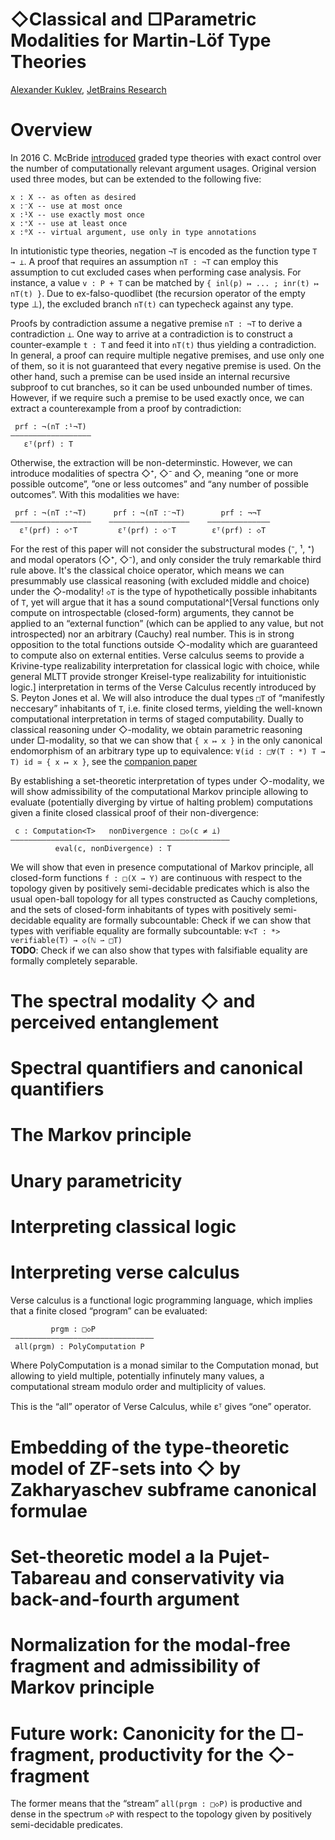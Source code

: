 ◇Classical and □Parametric Modalities for Martin-Löf Type Theories
==================================================================

[author]: mailto:a@kuklev.com "Alexander Kuklev, JetBrains Research"
[Alexander Kuklev](mailto:a@kuklev.com), [JetBrains Research](https://research.jetbrains.org/researchers/alexander.kuklev/)

# Overview

In 2016 C. McBride [introduced](https://link.springer.com/chapter/10.1007/978-3-319-30936-1_12) graded type theories with exact control over the number of computationally relevant argument usages. Original version used three modes, but can be extended to the following five:
```
x : X -- as often as desired
x :⁻X -- use at most once
x :¹X -- use exactly most once
x :⁺X -- use at least once
x :⁰X -- virtual argument, use only in type annotations
```

In intutionistic type theories, negation `¬T` is encoded as the function type `T → ⊥`. A proof that requires an assumption `nT : ¬T` can employ
this assumption to cut excluded cases when performing case analysis. For instance, a value `v : P + T` can be matched by `{ inl(p) ↦ ... ; inr(t) ↦ nT(t) }`.
Due to ex-falso-quodlibet (the recursion operator of the empty type ⊥), the excluded branch `nT(t)` can typecheck against any type.

Proofs by contradiction assume a negative premise `nT : ¬T` to derive a contradiction `⊥`. One way to arrive at a contradiction is to construct a counter-example `t : T` and feed it into `nT(t)` thus yielding a contradiction. In general, a proof can require multiple negative premises, and use only one of them, so it is not guaranteed that every negative premise is used. On the other hand, such a premise can be used inside an internal recursive subproof to cut branches, so it can be used unbounded number of times. However, if we require such a premise to be used exactly once, we can extract a counterexample from a proof by contradiction:
```
 prf : ¬(nT :¹¬T)
——————————————————
   εᵀ(prf) : T
```

Otherwise, the extraction will be non-determinstic. However, we can introduce modalities of spectra ◇⁺, ◇⁻ and ◇, meaning “one or more possible outcome”, ”one or less outcomes” and “any number of possible outcomes”. With this modalities we have:
```
 prf : ¬(nT :⁺¬T)      prf : ¬(nT :⁻¬T)        prf : ¬¬T
——————————————————    ——————————————————    ——————————————
  εᵀ(prf) : ◇⁺T         εᵀ(prf) : ◇⁻T        εᵀ(prf) : ◇T
```

For the rest of this paper will not consider the substructural modes (⁻, ¹, ⁺) and modal operators (◇⁺, ◇⁻), and only consider the truly remarkable third rule above. It's the classical choice operator, which means we can presummably use classical reasoning (with excluded middle and choice) under the ◇-modality!  `◇T` is the type of hypothetically possible inhabitants of `T`, yet will argue that it has a sound computational^[Versal functions only compute on introspectable (closed-form) arguments, they cannot be applied to an “external function” (which can be applied to any value, but not introspected) nor an arbitrary (Cauchy) real number. This is in strong opposition to the total functions outside ◇-modality which are guaranteed to compute also on external entities. Verse calculus seems to provide a Krivine-type realizability interpretation for classical logic with choice, while general MLTT provide stronger Kreisel-type realizability for intuitionistic logic.] interpretation in terms of the Verse Calculus recently introduced by S. Peyton Jones et al. We will also introduce the dual types `□T` of “manifestly neccesary” inhabitants of `T`, i.e. finite closed terms, yielding the well-known computational interpretation in terms of staged computability. Dually to classical reasoning under ◇-modality, we obtain parametric reasoning under □-modality, so that we can show that `{ x ↦ x }` in the only canonical endomorphism of an arbitrary type up to equivalence: `∀(id : □∀(T : *) T → T) id ≃ { x ↦ x }`, see the [companion paper](/polymorphism)

By establishing a set-theoretic interpretation of types under ◇-modality, we will show admissibility of the computational Markov principle allowing to evaluate (potentially diverging by virtue of halting problem) computations given a finite closed classical proof of their non-divergence: 
```
 c : Computation<T>   nonDivergence : □◇(c ≠ ⊥)
—————————————————————————————————————————————————
          eval(c, nonDivergence) : T
```

We will show that even in presence computational of Markov principle, all closed-form functions `f : □(X → Y)` are continuous with respect to the topology given by positively semi-decidable predicates which is also the usual open-ball topology for all types constructed as Cauchy completions, and the sets of closed-form inhabitants of types with positively semi-decidable equality are formally subcountable: Check if we can show that types with verifiable equality are formally subcountable: `∀<T : *> verifiable(T) → ◇(ℕ ⇀ □T)`   
**TODO**: Check if we can also show that types with falsifiable equality are formally completely separable.

# The spectral modality ◇ and perceived entanglement

# Spectral quantifiers and canonical quantifiers

# The Markov principle

# Unary parametricity

# Interpreting classical logic

# Interpreting verse calculus

Verse calculus is a functional logic programming language, which implies that a finite closed “program” can be evaluated:
```
         prgm : □◇P
————————————————————————————————
 all(prgm) : PolyComputation P
```

Where PolyComputation is a monad similar to the Computation monad, but allowing to yield multiple, potentially infinutely many values, a computational stream modulo order and multiplicity of values.

This is the “all” operator of Verse Calculus, while εᵀ gives “one” operator.

# Embedding of the type-theoretic model of ZF-sets into ◇ by Zakharyaschev subframe canonical formulae

# Set-theoretic model a la Pujet-Tabareau and conservativity via back-and-fourth argument

# Normalization for the modal-free fragment and admissibility of Markov principle

# Future work: Canonicity for the □-fragment, productivity for the ◇-fragment

The former means that the “stream” `all(prgm : □◇P)` is productive and dense in the spectrum `◇P` with respect to the topology given by positively semi-decidable predicates.
